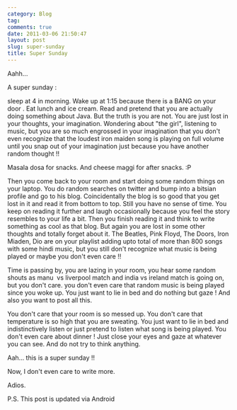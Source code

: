 ```yaml
---
category: Blog
tag: 
comments: true
date: 2011-03-06 21:50:47
layout: post
slug: super-sunday
title: Super Sunday
---
```


Aahh...  

A super sunday :  

sleep at 4 in morning. Wake up at 1:15 because there is a BANG on your door . Eat lunch and ice cream. Read and pretend that you are actually doing something about Java. But the truth is you are not. You are just lost in your thoughts, your imagination. Wondering about "the girl", listening to music, but you are so much engrossed in your imagination that you don't even recognize that the loudest iron maiden song is playing on full volume until you snap out of your imagination just because you have another random thought !!  

Masala dosa for snacks. And cheese maggi for after snacks. :P  

Then you come back to your room and start doing some random things on your laptop. You do random searches on twitter and bump into a bitsian profile and go to his blog. Coincidentally the blog is so good that you get lost in it and read it from bottom to top. Still you have no sense of time. You keep on reading it further and laugh occasionally because you feel the story resembles to your life a bit. Then you finish reading it and think to write something as cool as that blog. But again you are lost in some other thoughts and totally forget about it. The Beatles, Pink Floyd, The Doors, Iron Miaden, Dio are on your playlist adding upto total of more than 800 songs with some hindi music, but you still don't recognize what music is being played or maybe you don't even care !!  

Time is passing by, you are lazing in your room, you hear some random shouts as manu  vs liverpool match and india vs ireland match is going on, but you don't care. you don't even care that random music is being played since you woke up. You just want to lie in bed and do nothing but gaze ! And also you want to post all this.  

You don't care that your room is so messed up. You don't care that temperature is so high that you are sweating. You just want to lie in bed and indistinctively listen or just pretend to listen what song is being played. You don't even care about dinner ! Just close your eyes and gaze at whatever you can see. And do not try to think anything.  

Aah... this is a super sunday !!  

Now, I don't even care to write more.  

Adios.   

P.S. This post is updated via Android 
